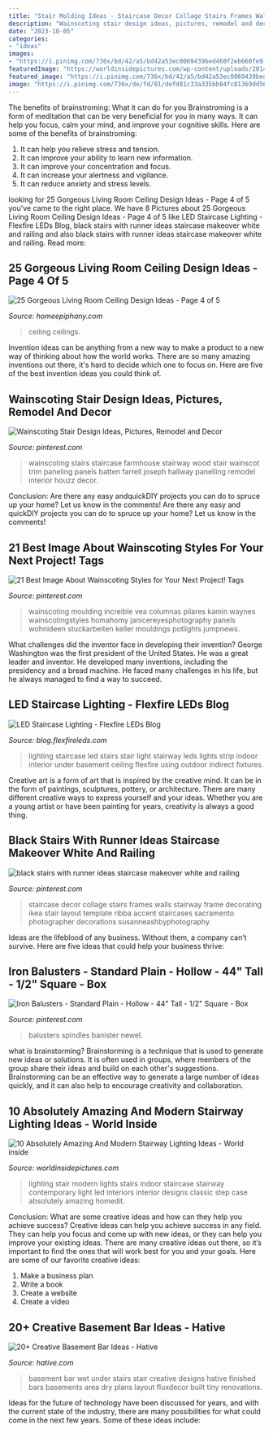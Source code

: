 ```yaml
---
title: "Stair Molding Ideas - Staircase Decor Collage Stairs Frames Walls Stairway Frame Decorating Ikea Stair Layout Template Ribba Accent Staircases Sacramento Photographer Decorations Susanneashbyphotography"
description: "Wainscoting stair design ideas, pictures, remodel and decor"
date: "2023-10-05"
categories:
- "ideas"
images:
- "https://i.pinimg.com/736x/bd/42/a5/bd42a53ec0069439bed460f2eb660fe9--wainscoting-stairs-wainscoting-ideas.jpg"
featuredImage: "https://worldinsidepictures.com/wp-content/uploads/2014/09/64.jpg"
featured_image: "https://i.pinimg.com/736x/bd/42/a5/bd42a53ec0069439bed460f2eb660fe9--wainscoting-stairs-wainscoting-ideas.jpg"
image: "https://i.pinimg.com/736x/de/fd/81/defd81c33a335bb84fc81369dd56ceba.jpg"
---
```



The benefits of brainstroming: What it can do for you
Brainstroming is a form of meditation that can be very beneficial for you in many ways. It can help you focus, calm your mind, and improve your cognitive skills. Here are some of the benefits of brainstroming: 
1. It can help you relieve stress and tension.
2. It can improve your ability to learn new information.
3. It can improve your concentration and focus. 
4. It can increase your alertness and vigilance. 
5. It can reduce anxiety and stress levels.

	

		
looking for 25 Gorgeous Living Room Ceiling Design Ideas - Page 4 of 5 you've came to the right place. We have 8 Pictures about 25 Gorgeous Living Room Ceiling Design Ideas - Page 4 of 5 like LED Staircase Lighting - Flexfire LEDs Blog, black stairs with runner ideas staircase makeover white and railing and also black stairs with runner ideas staircase makeover white and railing. Read more:
		
    
## 25 Gorgeous Living Room Ceiling Design Ideas - Page 4 Of 5

<img loading=lazy src="https://homeepiphany.com/wp-content/uploads/2016/06/25-Gorgeous-Living-Room-Ceiling-Design-Ideas-17.jpg" onerror="this.onerror=null;this.src='https://tse1.mm.bing.net/th?id=OIP.bD3PbIZGkQWN65DpD47QIAHaE7&amp;pid=15.1';" alt="25 Gorgeous Living Room Ceiling Design Ideas - Page 4 of 5">

_Source: homeepiphany.com_

>ceiling ceilings. 

	

Invention ideas can be anything from a new way to make a product to a new way of thinking about how the world works. There are so many amazing inventions out there, it's hard to decide which one to focus on. Here are five of the best invention ideas you could think of.

    
## Wainscoting Stair Design Ideas, Pictures, Remodel And Decor

<img loading=lazy src="https://i.pinimg.com/736x/bd/42/a5/bd42a53ec0069439bed460f2eb660fe9--wainscoting-stairs-wainscoting-ideas.jpg" onerror="this.onerror=null;this.src='https://tse3.mm.bing.net/th?id=OIP.M6e1hg9e2oUanChKoOjA9gHaJ4&amp;pid=15.1';" alt="Wainscoting Stair Design Ideas, Pictures, Remodel and Decor">

_Source: pinterest.com_

>wainscoting stairs staircase farmhouse stairway wood stair wainscot trim paneling panels batten farrell joseph hallway panelling remodel interior houzz decor. 

	

Conclusion: Are there any easy andquickDIY projects you can do to spruce up your home? Let us know in the comments!
Are there any easy and quickDIY projects you can do to spruce up your home? Let us know in the comments!

    
## 21 Best Image About Wainscoting Styles For Your Next Project! Tags

<img loading=lazy src="https://i.pinimg.com/736x/59/b3/a1/59b3a185ebc6bc916128e2ec4dafdc18.jpg" onerror="this.onerror=null;this.src='https://tse4.mm.bing.net/th?id=OIP.wzucBBRtu0suecmV_QX-LwHaLH&amp;pid=15.1';" alt="21 Best Image About Wainscoting Styles for Your Next Project! Tags">

_Source: pinterest.com_

>wainscoting moulding increible vea columnas pilares kamin waynes wainscotingstyles homahomy janicereyesphotography panels wohnideen stuckarbeiten keller mouldings potlights jumpnews. 

	

What challenges did the inventor face in developing their invention?
George Washington was the first president of the United States. He was a great leader and inventor. He developed many inventions, including the presidency and a bread machine. He faced many challenges in his life, but he always managed to find a way to succeed.

    
## LED Staircase Lighting - Flexfire LEDs Blog

<img loading=lazy src="http://blog.flexfireleds.com/wp-content/uploads/2014/03/LED-Staircase-Lighting.jpg" onerror="this.onerror=null;this.src='https://tse2.mm.bing.net/th?id=OIP.TIN3UczFIqYpQH61Q1cssQHaLI&amp;pid=15.1';" alt="LED Staircase Lighting - Flexfire LEDs Blog">

_Source: blog.flexfireleds.com_

>lighting staircase led stairs stair light stairway leds lights strip indoor interior under basement ceiling flexfire using outdoor indirect fixtures. 

	

Creative art is a form of art that is inspired by the creative mind. It can be in the form of paintings, sculptures, pottery, or architecture. There are many different creative ways to express yourself and your ideas. Whether you are a young artist or have been painting for years, creativity is always a good thing.

    
## Black Stairs With Runner Ideas Staircase Makeover White And Railing

<img loading=lazy src="https://i.pinimg.com/736x/f0/6f/3a/f06f3ab1e7bc3e0de07afe5c461a5c84.jpg" onerror="this.onerror=null;this.src='https://tse4.mm.bing.net/th?id=OIP.pQ7h-60RhYopsv-nuEnkzAHaKz&amp;pid=15.1';" alt="black stairs with runner ideas staircase makeover white and railing">

_Source: pinterest.com_

>staircase decor collage stairs frames walls stairway frame decorating ikea stair layout template ribba accent staircases sacramento photographer decorations susanneashbyphotography. 

	

Ideas are the lifeblood of any business. Without them, a company can’t survive. Here are five ideas that could help your business thrive:

    
## Iron Balusters - Standard Plain - Hollow - 44&quot; Tall - 1/2&quot; Square - Box

<img loading=lazy src="https://i.pinimg.com/736x/de/fd/81/defd81c33a335bb84fc81369dd56ceba.jpg" onerror="this.onerror=null;this.src='https://tse4.mm.bing.net/th?id=OIP.jp6L0pPz8GYiggTS-ZCd5QHaJ4&amp;pid=15.1';" alt="Iron Balusters - Standard Plain - Hollow - 44&quot; Tall - 1/2&quot; Square - Box">

_Source: pinterest.com_

>balusters spindles banister newel. 

	

what is brainstorming?
Brainstorming is a technique that is used to generate new ideas or solutions. It is often used in groups, where members of the group share their ideas and build on each other's suggestions. Brainstorming can be an effective way to generate a large number of ideas quickly, and it can also help to encourage creativity and collaboration.

    
## 10 Absolutely Amazing And Modern Stairway Lighting Ideas - World Inside

<img loading=lazy src="https://worldinsidepictures.com/wp-content/uploads/2014/09/64.jpg" onerror="this.onerror=null;this.src='https://tse3.mm.bing.net/th?id=OIP.RRIvqc5igGen8nj646-T6gHaKQ&amp;pid=15.1';" alt="10 Absolutely Amazing And Modern Stairway Lighting Ideas - World inside">

_Source: worldinsidepictures.com_

>lighting stair modern lights stairs indoor staircase stairway contemporary light led interiors interior designs classic step case absolutely amazing homedit. 

	

Conclusion: What are some creative ideas and how can they help you achieve success?
Creative ideas can help you achieve success in any field. They can help you focus and come up with new ideas, or they can help you improve your existing ideas. There are many creative ideas out there, so it’s important to find the ones that will work best for you and your goals. Here are some of our favorite creative ideas: 
1. Make a business plan 
2. Write a book 
3. Create a website 
4. Create a video 

    
## 20+ Creative Basement Bar Ideas - Hative

<img loading=lazy src="https://hative.com/wp-content/uploads/2014/05/basement-bar-ideas/2-small-under-stair-wet-bar.jpg" onerror="this.onerror=null;this.src='https://tse2.mm.bing.net/th?id=OIP.ZcuxemJXztmIPJZ1R7nFdQHaFj&amp;pid=15.1';" alt="20+ Creative Basement Bar Ideas - Hative">

_Source: hative.com_

>basement bar wet under stairs stair creative designs hative finished bars basements area dry plans layout fluxdecor built tiny renovations. 

	

Ideas for the future of technology have been discussed for years, and with the current state of the industry, there are many possibilities for what could come in the next few years. Some of these ideas include: 


